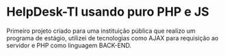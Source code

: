 # HelpDesk-TI usando puro PHP e JS
Primeiro projeto criado para uma instituição pública que realizo um programa de estágio, utilizei de tecnologias 
como AJAX para requisição ao servidor e PHP como linguagem BACK-END.
